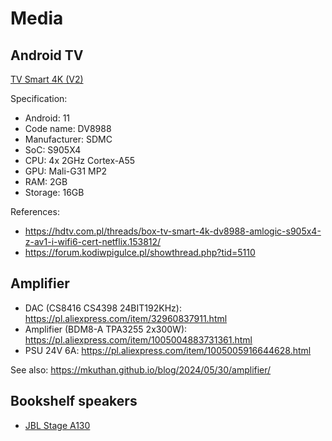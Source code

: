# Media

## Android TV

[TV Smart 4K (V2)](https://www.androidtv-guide.com/pay-tv-provider/vectra-tv-smart-v2/)

Specification:

* Android: 11
* Code name: DV8988
* Manufacturer: SDMC
* SoC: S905X4
* CPU: 4x 2GHz Cortex-A55
* GPU: Mali-G31 MP2
* RAM: 2GB
* Storage: 16GB

References:

* <https://hdtv.com.pl/threads/box-tv-smart-4k-dv8988-amlogic-s905x4-z-av1-i-wifi6-cert-netflix.153812/>
* <https://forum.kodiwpigulce.pl/showthread.php?tid=5110>

## Amplifier

* DAC (CS8416 CS4398 24BIT192KHz): <https://pl.aliexpress.com/item/32960837911.html>
* Amplifier (BDM8-A TPA3255 2x300W): <https://pl.aliexpress.com/item/1005004883731361.html>
* PSU 24V 6A: <https://pl.aliexpress.com/item/1005005916644628.html>

See also: <https://mkuthan.github.io/blog/2024/05/30/amplifier/>

## Bookshelf speakers

* [JBL Stage A130](https://www.jbl.com/loudspeakers/STAGE+A130.html)
